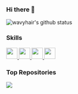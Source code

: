 ### Hi there 👋

![wavyhair's github status](https://github-readme-stats.vercel.app/api?username=wavyhair&show_icons=true&count_private=true&&hide=stars&theme=cobalt)

### Skills

<a href="https://github.com/wavyhair">
  <img width="30" heigth="30" src="https://cdn.jsdelivr.net/gh/devicons/devicon/icons/react/react-original.svg" />
</a>
<a href="https://github.com/wavyhair">
  <img width="30" heigth="30" src="https://camo.githubusercontent.com/c8f91d18976e27123643a926a2588b8d931a0292fd0b6532c3155379e8591629/68747470733a2f2f7675656a732e6f72672f696d616765732f6c6f676f2e706e67" />
</a>
<a href="https://github.com/wavyhair">
  <img width="30" heigth="30" src="https://cdn.jsdelivr.net/gh/devicons/devicon/icons/typescript/typescript-original.svg" />
</a>
<a href="https://github.com/wavyhair">
  <img width="30" heigth="30" src="https://cdn.jsdelivr.net/gh/devicons/devicon/icons/javascript/javascript-original.svg" />
</a>


### Top Repositories

<a href="https://github.com/wavyhair/fleet-dark">
  <img align="center" src="https://github-readme-stats.vercel.app/api/pin/?username=wavyhair&repo=fleet-dark&theme=cobalt" />
</a>
<!--
**wavyhair/wavyhair** is a ✨ _special_ ✨ repository because its `README.md` (this file) appears on your GitHub profile.

Here are some ideas to get you started:

- 🔭 I’m currently working on ...
- 🌱 I’m currently learning ...
- 👯 I’m looking to collaborate on ...
- 🤔 I’m looking for help with ...
- 💬 Ask me about ...
- 📫 How to reach me: ...
- 😄 Pronouns: ...
- ⚡ Fun fact: ...
-->
